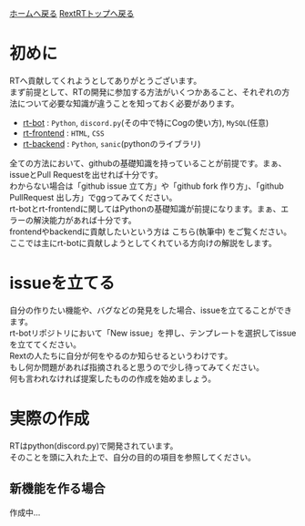 [ホームへ戻る](../../README.md) [RextRTトップへ戻る](README.md)

# 初めに
RTへ貢献してくれようとしてありがとうございます。  
まず前提として、RTの開発に参加する方法がいくつかあること、それぞれの方法について必要な知識が違うことを知っておく必要があります。  

* [rt-bot](https://github.com/RextTeam/rt-bot) : `Python`, `discord.py`(その中で特にCogの使い方), `MySQL`(任意)
* [rt-frontend](https://github.com/RextTeam/rt-frontend) : `HTML`, `CSS`
* [rt-backend](https://github.com/RextTeam/rt-backend) : `Python`, `sanic`(pythonのライブラリ)

全ての方法において、githubの基礎知識を持っていることが前提です。まぁ、issueとPull Requestを出せれば十分です。  
わからない場合は「github issue 立て方」や「github fork 作り方」、「github PullRequest 出し方」でggってみてください。  
rt-botとrt-frontendに関してはPythonの基礎知識が前提になります。まぁ、エラーの解決能力があれば十分です。  
frontendやbackendに貢献したいという方は こちら(執筆中) をご覧ください。  
ここでは主にrt-botに貢献しようとしてくれている方向けの解説をします。

# issueを立てる
自分の作りたい機能や、バグなどの発見をした場合、issueを立てることができます。  
rt-botリポジトリにおいて「New issue」を押し、テンプレートを選択してissueを立ててください。  
Rextの人たちに自分が何をやるのか知らせるというわけです。  
もし何か問題があれば指摘されると思うので少し待ってみてください。  
何も言われなければ提案したものの作成を始めましょう。

# 実際の作成
RTはpython(discord.py)で開発されています。  
そのことを頭に入れた上で、自分の目的の項目を参照してください。

## 新機能を作る場合
作成中...
